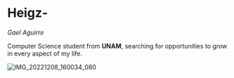 # Heigz-
_Gael Aguirre_

Computer Science student from **UNAM**, searching for opportunities to grow in every aspect of my life.

![IMG_20221208_160034_080](https://github.com/Heigz/Heigz-/assets/99687392/228549a1-13f3-4e1a-baf1-b6ac00540ac5)


